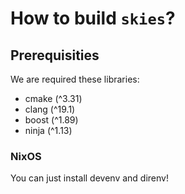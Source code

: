 # How to build `skies`?

## Prerequisities

We are required these libraries:

- cmake (^3.31)
- clang (^19.1)
- boost (^1.89)
- ninja (^1.13)

### NixOS

You can just install devenv and direnv!
